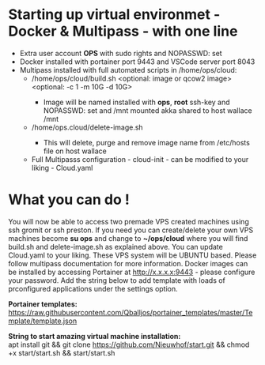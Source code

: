 # Starting up virtual environmet - Docker & Multipass - with one line
 * Extra user account <b>OPS</b> with sudo rights and NOPASSWD: set
 * Docker installed with portainer port 9443 and VSCode server port 8043
 * Multipass installed with full automated scripts in /home/ops/cloud:
   * /home/ops/cloud/build.sh <name> <optional: image or qcow2 image> <optional: -c 1 -m 10G -d 10G>
      * Image will be named installed with <b>ops</b>, <b>root</b> ssh-key and NOPASSWD: set and /mnt mounted akka shared to host wallace /mnt
   * /home/ops.cloud/delete-image.sh <name>
      * This will delete, purge and remove image name from /etc/hosts file on host wallace
   * Full Multipasss configuration - cloud-init - can be modified to your liking - Cloud.yaml
    
# What you can do !
  You will now be able to access two premade VPS created machines using ssh gromit or ssh preston.
  If you need you can create/delete your own VPS machines become <b>su ops</b> and change to <b>~/ops/cloud</b> where you will find 
  build.sh and delete-image.sh as explained above. You can update Cloud.yaml to your liking.
  These VPS system will be UBUNTU based. Please follow multipass documentation for more information.
  Docker images can be installed by accessing Portainer at http://x.x.x.x:9443 - please configure your password.
Add the string below to add template with loads of prconfigured applications under the settings option.
  
 <b>Portainer templates:</b>
  https://raw.githubusercontent.com/Qballjos/portainer_templates/master/Template/template.json
  
 <b>String to start amazing virtual machine installation:</b>    
 apt install git && git clone https://github.com/Nieuwhof/start.git && chmod +x start/start.sh && start/start.sh

